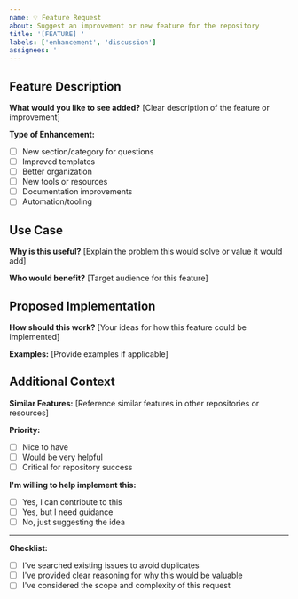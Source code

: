 ```yaml
---
name: 💡 Feature Request
about: Suggest an improvement or new feature for the repository
title: '[FEATURE] '
labels: ['enhancement', 'discussion']
assignees: ''
---
```


## Feature Description

**What would you like to see added?**
[Clear description of the feature or improvement]

**Type of Enhancement:**
- [ ] New section/category for questions
- [ ] Improved templates
- [ ] Better organization
- [ ] New tools or resources
- [ ] Documentation improvements
- [ ] Automation/tooling

## Use Case

**Why is this useful?**
[Explain the problem this would solve or value it would add]

**Who would benefit?**
[Target audience for this feature]

## Proposed Implementation

**How should this work?**
[Your ideas for how this feature could be implemented]

**Examples:**
[Provide examples if applicable]

## Additional Context

**Similar Features:**
[Reference similar features in other repositories or resources]

**Priority:**
- [ ] Nice to have
- [ ] Would be very helpful
- [ ] Critical for repository success

**I'm willing to help implement this:**
- [ ] Yes, I can contribute to this
- [ ] Yes, but I need guidance
- [ ] No, just suggesting the idea

---

**Checklist:**
- [ ] I've searched existing issues to avoid duplicates
- [ ] I've provided clear reasoning for why this would be valuable
- [ ] I've considered the scope and complexity of this request
